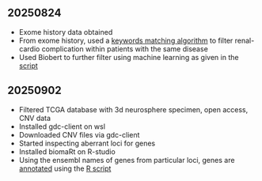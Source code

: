 ## 20250824

- Exome history data obtained
- From exome history, used a [keywords matching algorithm](https://github.com/veritasvita3/CoreGenomicsProject/tree/main/Scripts/keyword_match.py) to filter renal-cardio complication within patients with the same disease
- Used Biobert to further filter using machine learning as given in the [script](https://github.com/veritasvita3/CoreGenomicsProject/tree/main/Scripts/mlBioBert_embeddings.py)

## 20250902

- Filtered TCGA database with 3d neurosphere specimen, open access, CNV data
- Installed gdc-client on wsl
- Downloaded CNV files via gdc-client
- Started inspecting aberrant loci for genes 
- Installed biomaRt on R-studio
- Using the ensembl names of genes from particular loci, genes are [annotated](https://github.com/veritasvita3/CoreGenomicsProject/tree/main/Files/annotated_gene_list_1.xlsx) using the [R script](https://github.com/veritasvita3/CoreGenomicsProject/blob/main/Scripts/cnv_gene_list_ensembl_biomart.R)
